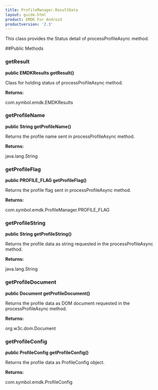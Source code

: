```yaml
---
title: ProfileManager.ResultData
layout: guide.html
product: EMDK For Android
productversion: '2.3'
---
```


This class provides the Status detail of processProfileAsync method.

##Public Methods

### getResult

**public EMDKResults getResult()**

Class for holding status of processProfileAsync method.

**Returns:**

com.symbol.emdk.EMDKResults

### getProfileName

**public String getProfileName()**

Returns the profile name sent in processProfileAsync method.

**Returns:**

java.lang.String

### getProfileFlag

**public PROFILE_FLAG getProfileFlag()**

Returns the profile flag sent in processProfileAsync method.

**Returns:**

com.symbol.emdk.ProfileManager.PROFILE_FLAG

### getProfileString

**public String getProfileString()**

Returns the profile data as string requested in the processProfileAsync method.

**Returns:**

java.lang.String

### getProfileDocument

**public Document getProfileDocument()**

Returns the profile data as DOM document requested in the processProfileAsync method.

**Returns:**

org.w3c.dom.Document

### getProfileConfig

**public ProfileConfig getProfileConfig()**

Returns the profile data as ProfileConfig object.

**Returns:**

com.symbol.emdk.ProfileConfig










